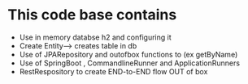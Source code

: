 # This code base contains


 - Use in memory databse h2 and configuring it
 - Create Entity--> creates table in db
 - Use of JPARepository and outofbox functions to (ex getByName)
 - Use of SpringBoot , CommandlineRunner and ApplicationRunners
 - RestRespository to create END-to-END flow OUT of box
